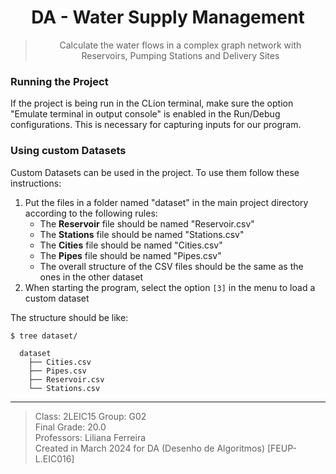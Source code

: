 <h1 align="center">DA - Water Supply Management</h1>

><p align="center">
> Calculate the water flows in a complex graph network with Reservoirs, Pumping Stations and Delivery Sites
></p>

### Running the Project

If the project is being run in the CLion terminal, make sure the option "Emulate terminal in output console" is enabled
in the Run/Debug configurations. This is necessary for capturing inputs for our program.

### Using custom Datasets

Custom Datasets can be used in the project. To use them follow these instructions:
1. Put the files in a folder named "dataset" in the main project directory according to the following rules:
    - The **Reservoir** file should be named "Reservoir.csv" 
    - The **Stations** file should be named "Stations.csv" 
    - The **Cities** file should be named "Cities.csv" 
    - The **Pipes** file should be named "Pipes.csv"
    - The overall structure of the CSV files should be the same as the ones in the other dataset
2. When starting the program, select the option ```[3]``` in the menu to load a custom dataset

The structure should be like:
```
$ tree dataset/

  dataset
    ├── Cities.csv
    ├── Pipes.csv
    ├── Reservoir.csv
    └── Stations.csv
```

---

> Class: 2LEIC15 Group: G02  
> Final Grade: 20.0  
> Professors: Liliana Ferreira  
> Created in March 2024 for DA (Desenho de Algoritmos) [FEUP-L.EIC016]  
